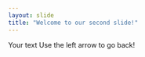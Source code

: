 ```yaml
---
layout: slide
title: "Welcome to our second slide!"
---
```

Your text
Use the left arrow to go back! 	
